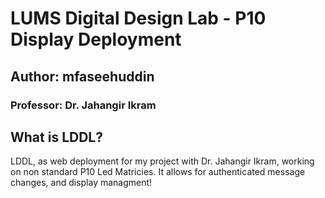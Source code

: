 # LUMS Digital Design Lab - P10 Display Deployment
## Author: mfaseehuddin
### Professor: Dr. Jahangir Ikram

## What is LDDL?
LDDL, as web deployment for my project with Dr. Jahangir Ikram, working on non standard P10 Led Matricies. It allows for authenticated message changes, and display managment!



